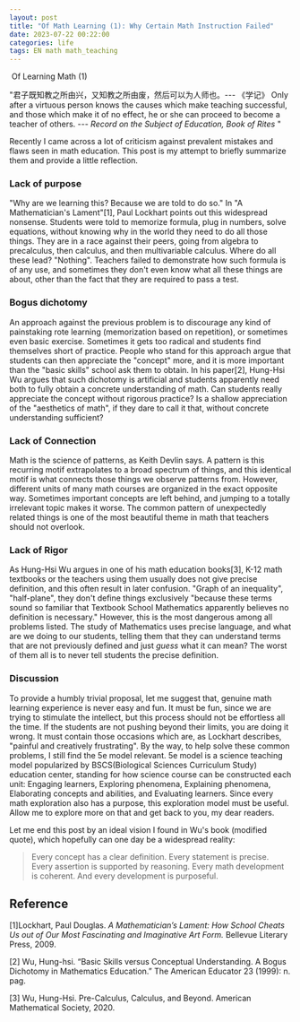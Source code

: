 ```yaml
---
layout: post
title: "Of Math Learning (1): Why Certain Math Instruction Failed"
date: 2023-07-22 00:22:00
categories: life
tags: EN math math_teaching
---
```


​	Of Learning Math (1)

"君子既知教之所由兴，又知教之所由废，然后可以为人师也。--- 《学记》
Only after a virtuous person knows the causes which make teaching successful, and those which make it of no effect, he or she can proceed to become a teacher of others. --- *Record on the Subject of Education, Book of Rites* "
​

Recently I came across a lot of criticism against prevalent mistakes and flaws seen in math education. This post is my attempt to briefly summarize them and provide a little reflection.


### Lack of purpose

"Why are we learning this? Because we are told to do so." In "A Mathematician's Lament"[1], Paul Lockhart points out this widespread nonsense. Students were told to memorize formula, plug in numbers, solve equations, without knowing why in the world they need to do all those things. They are in a race against their peers, going from algebra to precalculus, then calculus, and then multivariable calculus. Where do all these lead? "Nothing". Teachers failed to demonstrate how such formula is of any use, and sometimes they don't even know what all these things are about, other than the fact that they are required to pass a test.


### Bogus dichotomy

An approach against the previous problem is to discourage any kind of painstaking rote learning (memorization based on repetition), or sometimes even basic exercise. Sometimes it gets too radical and students find themselves short of practice. People who stand for this approach argue that students can then appreciate the "concept" more, and it is more important than the "basic skills" school ask them to obtain. In his paper[2], Hung-Hsi Wu argues that such dichotomy is artificial and students apparently need both to fully obtain a concrete understanding of math. Can students really appreciate the concept without rigorous practice? Is a shallow appreciation of the "aesthetics of math", if they dare to call it that, without concrete understanding sufficient?


### Lack of Connection

Math is the science of patterns, as Keith Devlin says. A pattern is this recurring motif extrapolates to a broad spectrum of things, and this identical motif is what connects those things we observe patterns from. However, different units of many math courses are organized in the exact opposite way. Sometimes important concepts are left behind, and jumping to a totally irrelevant topic makes it worse. The common pattern of unexpectedly related things is one of the most beautiful theme in math that teachers should not overlook.


### Lack of Rigor

As Hung-Hsi Wu argues in one of his math education books[3], K-12 math textbooks or the teachers using them usually does not give precise definition, and this often result in later confusion. "Graph of an inequality", "half-plane", they don't define things exclusively "because these terms sound so familiar that Textbook School Mathematics apparently believes no definition is necessary." However, this is the most dangerous among all problems listed. The study of Mathematics uses precise language, and what are we doing to our students, telling them that they can understand terms that are not previously defined and just *guess* what it can mean? The worst of them all is to never tell students the precise definition.



### Discussion

To provide a humbly trivial proposal, let me suggest that, genuine math learning experience is never easy and fun. It must be fun, since we are trying to stimulate the intellect, but this process should not be effortless all the time. If the students are not pushing beyond their limits, you are doing it wrong. It must contain those occasions which are, as Lockhart describes, "painful and creatively frustrating".
By the way, to help solve these common problems, I still find the 5e model relevant. 5e model is a science teaching model popularized by BSCS(Biological Sciences Curriculum Study) education center, standing for how science course can be constructed each unit: Engaging learners, Exploring phenomena, Explaining phenomena, Elaborating concepts and abilities, and Evaluating learners. Since every math exploration also has a purpose, this exploration model must be useful. Allow me to explore more on that and get back to you, my dear readers.

Let me end this post by an ideal vision I found in Wu's book (modified quote), which hopefully can one day be a widespread reality:

>Every concept has a clear definition.
>Every statement is precise.  
>Every assertion is supported by reasoning.
>Every math development is coherent.
>And every development is purposeful.




## Reference

[1]Lockhart, Paul Douglas. *A Mathematician’s Lament: How School Cheats Us out of Our Most Fascinating and Imaginative Art Form.* Bellevue Literary Press, 2009.

[2] Wu, Hung-hsi. “Basic Skills versus Conceptual Understanding. A Bogus Dichotomy in Mathematics Education.” The American Educator 23 (1999): n. pag.

[3] Wu, Hung-Hsi. Pre-Calculus, Calculus, and Beyond. American Mathematical Society, 2020.
